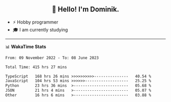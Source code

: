 <h2 align="center">👋 Hello! I'm Dominik.</h2>

- ⚡ Hobby programmer
- 🎓 I am currently studying

---
📊 **WakaTime Stats**
<!--START_SECTION:waka-->

```txt
From: 09 November 2022 - To: 08 June 2023

Total Time: 415 hrs 27 mins

TypeScript   168 hrs 26 mins >>>>>>>>>>---------------   40.54 %
JavaScript   104 hrs 53 mins >>>>>>-------------------   25.25 %
Python       23 hrs 36 mins  >------------------------   05.68 %
JSON         21 hrs 4 mins   >------------------------   05.07 %
Other        16 hrs 6 mins   >------------------------   03.88 %
```

<!--END_SECTION:waka-->
